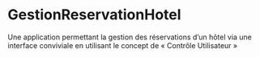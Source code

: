 # GestionReservationHotel
 Une application permettant la gestion des réservations d’un hôtel via une interface conviviale en utilisant le concept de « Contrôle Utilisateur »

